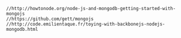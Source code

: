 	//http://howtonode.org/node-js-and-mongodb-getting-started-with-mongojs
	//https://github.com/gett/mongojs
	//http://code.emilientaque.fr/toying-with-backbonejs-nodejs-mongodb.html

